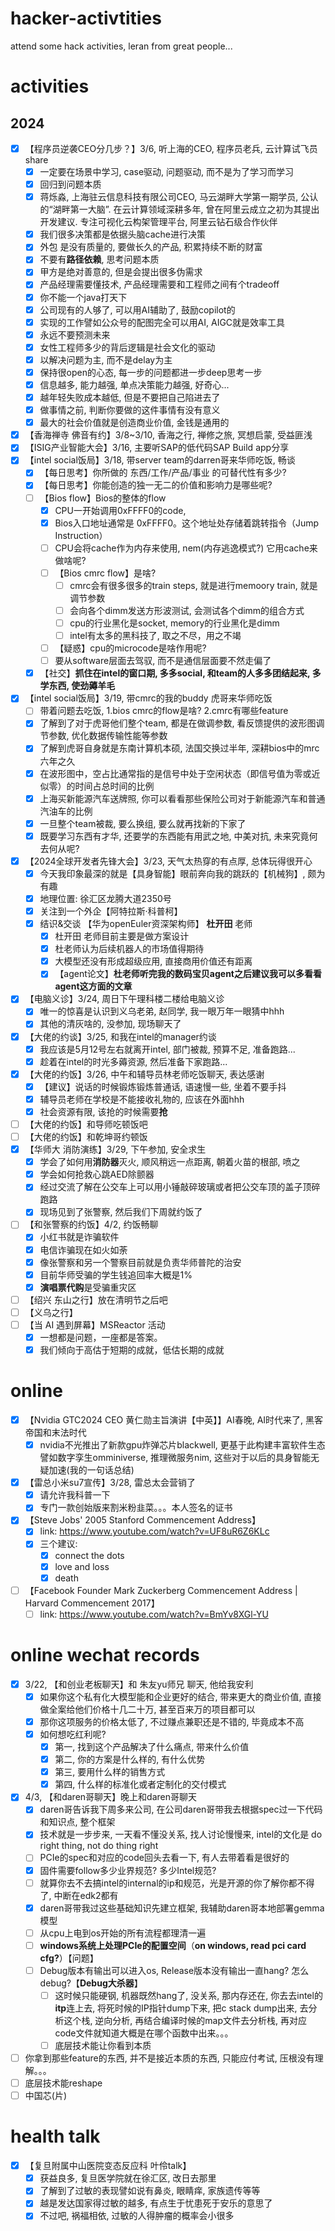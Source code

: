 # hacker-activtities
attend some hack activities, leran from great people...
# activities
## 2024
- [x] 【程序员逆袭CEO分几步？】3/6, 听上海的CEO, 程序员老兵, 云计算试飞员share
  - [x] 一定要在场景中学习, case驱动, 问题驱动, 而不是为了学习而学习
  - [x] 回归到问题本质
  - [x] 蒋烁淼, 上海驻云信息科技有限公司CEO, 马云湖畔大学第一期学员, 公认的“湖畔第一大脑”. 在云计算领域深耕多年, 曾在阿里云成立之初为其提出开发建议. 专注可视化云构架管理平台, 阿里云钻石级合作伙伴
  - [x] 我们很多决策都是依据头脑cache进行决策
  - [x] 外包 是没有质量的, 要做长久的产品, 积累持续不断的财富
  - [x] 不要有**路径依赖**, 思考问题本质
  - [x] 甲方是绝对善意的, 但是会提出很多伪需求
  - [x] 产品经理需要懂技术, 产品经理需要和工程师之间有个tradeoff
  - [x] 你不能一个java打天下
  - [x] 公司现有的人够了, 可以用AI辅助了, 鼓励copilot的
  - [x] 实现的工作譬如公众号的配图完全可以用AI, AIGC就是效率工具
  - [x] 永远不要预测未来
  - [x] 女性工程师多少的背后逻辑是社会文化的驱动
  - [x] 以解决问题为主, 而不是delay为主
  - [x] 保持很open的心态, 每一步的问题都进一步deep思考一步
  - [x] 信息越多, 能力越强, 单点决策能力越强, 好奇心...
  - [x] 越年轻失败成本越低, 但是不要把自己陷进去了
  - [x] 做事情之前, 判断你要做的这件事情有没有意义
  - [x] 最大的社会价值就是创造商业价值, 金钱是通用的
- [x] 【香海禅寺 佛音有约】3/8~3/10, 香海之行, 禅修之旅, 冥想启蒙, 受益匪浅
- [x] 【ISIG产业智能大会】3/16, 主要听SAP的低代码SAP Build app分享
- [x] 【intel social饭局】3/18, 带server team的darren哥来华师吃饭, 畅谈
  - [x] 【每日思考】你所做的 东西/工作/产品/事业 的可替代性有多少?
  - [x] 【每日思考】你能创造的独一无二的价值和影响力是哪些呢?
  - [ ] 【Bios flow】Bios的整体的flow
    - [x] CPU一开始调用0xFFFF0的code, 
    - [x] Bios入口地址通常是 0xFFFF0。这个地址处存储着跳转指令（Jump Instruction）
    - [ ] CPU会将cache作为内存来使用, nem(内存逃逸模式?) 它用cache来做啥呢?
    - [ ] 【Bios cmrc flow】是啥?
      - [ ] cmrc会有很多很多的train steps, 就是进行memoory train, 就是调节参数
      - [ ] 会向各个dimm发送方形波测试, 会测试各个dimm的组合方式
      - [ ] cpu的行业黑化是socket, memory的行业黑化是dimm
      - [ ] intel有太多的黑科技了, 取之不尽，用之不竭
    - [ ] 【疑惑】cpu的microcode是啥作用呢?
    - [ ] 要从software层面去驾驭, 而不是通信层面要不然走偏了
  - [x] 【社交】**抓住在intel的窗口期, 多多social, 和team的人多多团结起来, 多学东西, 使劲薅羊毛** 
- [x] 【intel social饭局】3/19, 带cmrc的我的buddy 虎哥来华师吃饭
  - [ ] 带着问题去吃饭, 1.bios cmrc的flow是啥? 2.cmrc有哪些feature
  - [x] 了解到了对于虎哥他们整个team, 都是在做调参数, 看反馈提供的波形图调节参数, 优化数据传输性能等参数
  - [x] 了解到虎哥自身就是东南计算机本硕, 法国交换过半年, 深耕bios中的mrc六年之久
  - [x] 在波形图中，空占比通常指的是信号中处于空闲状态（即信号值为零或近似零）的时间占总时间的比例
  - [x] 上海买新能源汽车送牌照, 你可以看看那些保险公司对于新能源汽车和普通汽油车的比例
  - [x] 一旦整个team被裁, 要么换组, 要么就再找新的下家了
  - [x] 既要学习东西有才华, 还要学的东西能有用武之地, 中美对抗, 未来究竟何去何从呢? 
- [x] 【2024全球开发者先锋大会】3/23, 天气太热穿的有点厚, 总体玩得很开心
  - [x] 今天我印象最深的就是【具身智能】眼前奔向我的跳跃的【机械狗】, 颇为有趣 
  - [x] 地理位置: 徐汇区龙腾大道2350号
  - [x] 关注到一个外企【阿特拉斯·科普柯】
  - [x] 结识&交谈 【华为openEuler资深架构师】 **杜开田** 老师
    - [x] 杜开田 老师目前主要是做方案设计
    - [x] 杜老师认为后续机器人的市场值得期待
    - [x] 大模型还没有形成超级应用, 直接商用价值还有距离
    - [x] 【agent论文】**杜老师听完我的数码宝贝agent之后建议我可以多看看agent这方面的文章**     
- [x] 【电脑义诊】3/24, 周日下午理科楼二楼给电脑义诊
  - [x] 唯一的惊喜是认识到义乌老弟, 赵同学, 我一眼万年一眼猜中hhh
  - [x] 其他的清灰啥的, 没参加, 现场聊天了
- [x] 【大佬的约谈】3/25, 和我在intel的manager约谈
  - [x] 我应该是5月12号左右就离开intel, 部门被裁, 预算不足, 准备跑路...
  - [x] 趁着在intel的时光多薅资源, 然后准备下家跑路...
- [x] 【大佬的约饭】3/26, 中午和辅导员林老师吃饭聊天, 表达感谢
  - [x] 【建议】说话的时候锻炼锻炼普通话, 语速慢一些, 坐着不要手抖
  - [x] 辅导员老师在学校是不能接收礼物的, 应该在外面hhh
  - [x] 社会资源有限, 该抢的时候需要**抢**
- [ ] 【大佬的约饭】和导师吃顿饭吧    
- [ ] 【大佬的约饭】和乾坤哥约顿饭
- [x] 【华师大 消防演练】3/29, 下午参加, 安全求生
  - [x] 学会了如何用**消防器**灭火, 顺风稍远一点距离, 朝着火苗的根部, 喷之
  - [x] 学会如何抢救心跳AED除颤器
  - [x] 经过交流了解在公交车上可以用小锤敲碎玻璃或者把公交车顶的盖子顶碎跑路
  - [x] 现场见到了张警察, 然后我们下周就约饭了
- [ ] 【和张警察的约饭】4/2, 约饭畅聊
  - [x] 小红书就是诈骗软件
  - [x] 电信诈骗现在如火如荼
  - [x] 像张警察和另一个警察目前就是负责华师普陀的治安
  - [x] 目前华师受骗的学生钱追回率大概是1%
  - [x] **演唱票代购**是受骗重灾区       
- [ ] 【绍兴 东山之行】放在清明节之后吧
- [ ] 【义乌之行】
- [ ] 【当 AI 遇到屏幕】MSReactor 活动
  - [x] 一想都是问题，一座都是答案。
  - [x] 我们倾向于高估于短期的成就，低估长期的成就  
# online
- [x] 【Nvidia GTC2024 CEO 黄仁勋主旨演讲【中英】】AI春晚, AI时代来了, 黑客帝国和末法时代
  - [x] nvidia不光推出了新款gpu炸弹芯片blackwell, 更基于此构建丰富软件生态譬如数字孪生omminiverse, 推理微服务nim, 这些对于以后的具身智能无疑加速(我的一句话总结) 
- [x] 【雷总小米su7宣传】3/28, 雷总太会营销了
  - [x] 请允许我科普一下
  - [x] 专门一款创始版来割米粉韭菜。。。本人签名的证书
- [x] 【Steve Jobs' 2005 Stanford Commencement Address】
  - [x] link: https://www.youtube.com/watch?v=UF8uR6Z6KLc
  - [x] 三个建议:
    - [x] connect the dots
    - [x] love and loss
    - [x] death 
- [ ] 【Facebook Founder Mark Zuckerberg Commencement Address | Harvard Commencement 2017】
  - [ ] link: https://www.youtube.com/watch?v=BmYv8XGl-YU 
# online wechat records
- [x] 3/22, 【和创业老板聊天】和 朱友yu师兄 聊天, 他给我安利
  - [x] 如果你这个私有化大模型能和企业更好的结合, 带来更大的商业价值, 直接做全案给他们价格十几二十万, 甚至百来万的项目都可以
  - [x] 那你这项服务的价格太低了, 不过赚点兼职还是不错的, 毕竟成本不高
  - [x] 如何想吃红利呢?
    - [x] 第一, 找到这个产品解决了什么痛点, 带来什么价值
    - [x] 第二, 你的方案是什么样的, 有什么优势
    - [x] 第三, 要用什么样的销售方式
    - [x] 第四, 什么样的标准化或者定制化的交付模式
- [x] 4/3, 【和daren哥聊天】晚上和daren哥聊天
  - [x] daren哥告诉我下周多来公司, 在公司daren哥带我去根据spec过一下代码和知识点, 整个框架
  - [x] 技术就是一步步来, 一天看不懂没关系, 找人讨论慢慢来, intel的文化是 do right thing, not do thing right
  - [ ] PCIe的spec和对应的code回头去看一下, 有人去带着看是很好的
  - [x] 固件需要follow多少业界规范? 多少Intel规范?
  - [ ] 就算你去不去搞intel的internal的ip和规范，光是开源的你了解你都不得了, 中断在edk2都有
  - [x] daren哥带我过这些基础知识先建立框架, 我辅助daren哥本地部署gemma模型
  - [ ] 从cpu上电到os开始的所有流程都理清一遍
  - [ ] **windows系统上处理PCIe的配置空间**（**on windows, read pci card cfg?**）【问题】
  - [ ] Debug版本有输出可以进入os, Release版本没有输出一直hang? 怎么debug?【**Debug大杀器**】
    - [ ]  这时候只能硬钢, 机器既然hang了, 没关系, 那内存还在, 你去去intel的**itp**连上去, 将死时候的IP指针dump下来, 把c stack dump出来, 去分析这个栈, 逆向分析, 再结合编译时候的map文件去分析栈, 再对应code文件就知道大概是在哪个函数中出来。。。
    - [ ]  底层技术能让你看到本质
- [ ] 你拿到那些feature的东西, 并不是接近本质的东西, 只能应付考试, 压根没有理解。。。
- [ ] 底层技术能reshape
- [ ] 中国芯(片)
# health talk
- [x] 【复旦附属中山医院变态反应科 叶伶talk】
  - [x] 获益良多, 复旦医学院就在徐汇区, 改日去那里
  - [x] 了解到了过敏的表现譬如说有鼻炎, 眼睛痒, 家族遗传等等
  - [x] 越是发达国家得过敏的越多, 有点生于忧患死于安乐的意思了
  - [x] 不过吧, 祸福相依, 过敏的人得肿瘤的概率会小很多   
